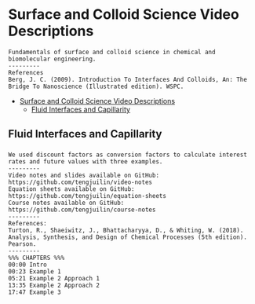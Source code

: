 # Surface and Colloid Science Video Descriptions

```
Fundamentals of surface and colloid science in chemical and biomolecular engineering.
---------
References
Berg, J. C. (2009). Introduction To Interfaces And Colloids, An: The Bridge To Nanoscience (Illustrated edition). WSPC.
```

- [Surface and Colloid Science Video Descriptions](#surface-and-colloid-science-video-descriptions)
  - [Fluid Interfaces and Capillarity](#fluid-interfaces-and-capillarity)

## Fluid Interfaces and Capillarity

###

```
We used discount factors as conversion factors to calculate interest rates and future values with three examples.
---------
Video notes and slides available on GitHub: https://github.com/tengjuilin/video-notes
Equation sheets available on GitHub: https://github.com/tengjuilin/equation-sheets
Course notes available on GitHub: https://github.com/tengjuilin/course-notes
---------
References:
Turton, R., Shaeiwitz, J., Bhattacharyya, D., & Whiting, W. (2018). Analysis, Synthesis, and Design of Chemical Processes (5th edition). Pearson.
---------
%%% CHAPTERS %%%
00:00 Intro
00:23 Example 1
05:21 Example 2 Approach 1
13:35 Example 2 Approach 2
17:47 Example 3
```
